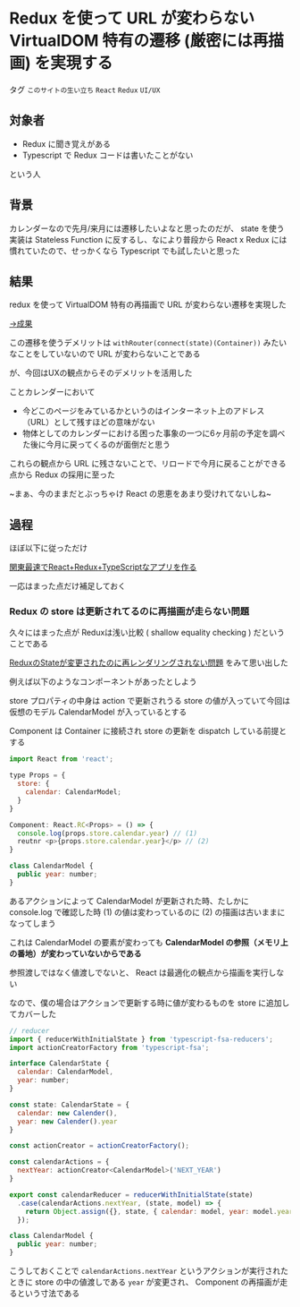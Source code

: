 # Redux を使って URL が変わらない VirtualDOM 特有の遷移 (厳密には再描画) を実現する

タグ `このサイトの生い立ち` `React` `Redux` `UI/UX`

## 対象者

* Redux に聞き覚えがある
* Typescript で Redux コードは書いたことがない

という人

## 背景

カレンダーなので先月/来月には遷移したいよなと思ったのだが、 state を使う実装は Stateless Function に反するし、なにより普段から React x Redux には慣れていたので、せっかくなら Typescript でも試したいと思った

## 結果

redux を使って VirtualDOM 特有の再描画で URL が変わらない遷移を実現した

 

[→成果](https://github.com/shimomuh/shimomuh.github.io/commit/018c6f2b9a3227fd279213e627d8f90f0ffcac97)

 

この遷移を使うデメリットは `withRouter(connect(state)(Container))` みたいなことをしていないので URL が変わらないことである

が、今回はUXの観点からそのデメリットを活用した

 

ことカレンダーにおいて

* 今どこのページをみているかというのはインターネット上のアドレス（URL）として残すほどの意味がない
* 物体としてのカレンダーにおける困った事象の一つに6ヶ月前の予定を調べた後に今月に戻ってくるのが面倒だと思う

これらの観点から URL に残さないことで、リロードで今月に戻ることができる点から Redux の採用に至った

~まぁ、今のままだとぶっちゃけ React の恩恵をあまり受けれてないしね~

## 過程

ほぼ以下に従っただけ

[関東最速でReact+Redux+TypeScriptなアプリを作る](https://qiita.com/IzumiSy/items/b7d8a96eacd2cd8ad510)

一応はまった点だけ補足しておく

### Redux の store は更新されてるのに再描画が走らない問題

久々にはまった点が Reduxは浅い比較 ( shallow equality checking ) だということである

[ReduxのStateが変更されたのに再レンダリングされない問題](https://qiita.com/yasuhiro-yamada/items/aebda0dff79a70eb71d7) をみて思い出した

例えば以下のようなコンポーネントがあったとしよう

store プロパティの中身は action で更新されうる store の値が入っていて今回は仮想のモデル CalendarModel が入っているとする

Component は Container に接続され store の更新を dispatch している前提とする

```javascript
import React from 'react';

type Props = {
  store: {
    calendar: CalendarModel;
  }
}

Component: React.RC<Props> = () => {
  console.log(props.store.calendar.year) // (1)
  reutnr <p>{props.store.calendar.year}</p> // (2)
}

class CalendarModel {
  public year: number;
}
```

あるアクションによって CalendarModel が更新された時、たしかに console.log で確認した時 (1) の値は変わっているのに (2) の描画は古いままになってしまう

これは CalendarModel の要素が変わっても **CalendarModel の参照（メモリ上の番地）が変わっていないからである**

参照渡しではなく値渡しでないと、 React は最適化の観点から描画を実行しない

なので、僕の場合はアクションで更新する時に値が変わるものを store に追加してカバーした

```javascript
// reducer
import { reducerWithInitialState } from 'typescript-fsa-reducers';
import actionCreatorFactory from 'typescript-fsa';

interface CalendarState {
  calendar: CalendarModel,
  year: number;
}

const state: CalendarState = {
  calendar: new Calender(),
  year: new Calender().year
}

const actionCreator = actionCreatorFactory();

const calendarActions = {
  nextYear: actionCreator<CalendarModel>('NEXT_YEAR')
}

export const calendarReducer = reducerWithInitialState(state)
  .case(calendarActions.nextYear, (state, model) => {
    return Object.assign({}, state, { calendar: model, year: model.year })
  });

class CalendarModel {
  public year: number;
}
```

こうしておくことで `calendarActions.nextYear` というアクションが実行されたときに store の中の値渡しである `year` が変更され、 Component の再描画が走るという寸法である
